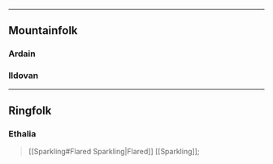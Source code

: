 -- - - - -
## Mountainfolk

### Ardain

### Ildovan
---- ---
## Ringfolk

### Ethalia

>[[Sparkling#Flared Sparkling|Flared]] [[Sparkling]];  
